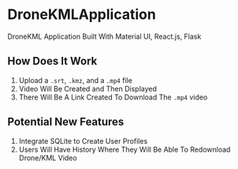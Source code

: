 # DroneKMLApplication
DroneKML Application Built With Material UI, React.js, Flask

## How Does It Work
1. Upload a `.srt`, `.kmz`, and a `.mp4` file
2. Video Will Be Created and Then Displayed
3. There Will Be A Link Created To Download The `.mp4` video

## Potential New Features
1. Integrate SQLite to Create User Profiles
2. Users Will Have History Where They Will Be Able To Redownload Drone/KML Video
